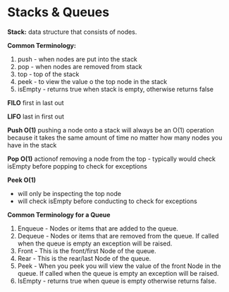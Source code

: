 # Stacks & Queues

**Stack:**
data structure that consists of nodes.

**Common Terminology:**
1. push - when nodes are put into the stack
1. pop - when nodes are removed from stack
1. top - top of the stack
1. peek - to view the value o the top node in the stack
1. isEmpty - returns true when stack is empty, otherwise returns false

**FILO**
first in last out

**LIFO**
last in first out

**Push O(1)**
pushing a node onto a stack will always be an O(1) operation because it takes the same amount of time no matter how many nodes you have in the stack

**Pop O(1)**
actionof removing a node from the top
    - typically would check isEmpty before popping to check for exceptions

**Peek O(1)**
- will only be inspecting the top node
-  will check isEmpty before conducting to check for exceptions

**Common Terminology for a Queue**
1. Enqueue - Nodes or items that are added to the queue.
1. Dequeue - Nodes or items that are removed from the queue. If called when the queue is empty an exception will be raised.
1. Front - This is the front/first Node of the queue.
1. Rear - This is the rear/last Node of the queue.
1. Peek - When you peek you will view the value of the front Node in the queue. If called when the queue is empty an exception will be raised.
1. IsEmpty - returns true when queue is empty otherwise returns false.




